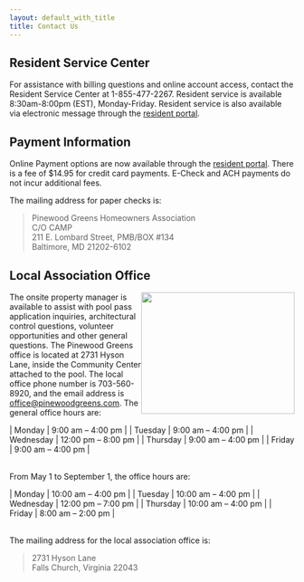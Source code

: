 ```yaml
---
layout: default_with_title
title: Contact Us
---
```


## Resident Service Center

For assistance with billing questions and online account access, contact the Resident Service Center at 1-855-477-2267.  Resident service is available 8:30am-8:00pm (EST), Monday-Friday.  Resident service is also available via electronic message through the [resident portal](http://www.ciranet.com/ResidentPortal). 

## Payment Information

Online Payment options are now available through the [resident portal](http://www.ciranet.com/ResidentPortal).  There is a fee of $14.95 for credit card payments.  E-Check and ACH payments do not incur additional fees.

The mailing address for paper checks is:

>Pinewood Greens Homeowners Association  
>C/O CAMP  
>211 E. Lombard Street, PMB/BOX #134  
>Baltimore, MD 21202-6102


## Local Association Office

<img alt="" longdesc="Office door" src="images/office_door.jpg" style="width: 271px; height: 215px; float: right;" />

The onsite property manager is available to assist with pool pass application inquiries, architectural control questions, volunteer opportunities and other general questions. The Pinewood Greens office is located at 2731 Hyson Lane, inside the Community Center attached to the pool. The local office phone number is 703-560-8920, and the email address is office@pinewoodgreens.com. 
The general office hours are:

| Monday | 9:00 am – 4:00 pm |
| Tuesday | 9:00 am – 4:00 pm |
| Wednesday | 12:00 pm – 8:00 pm |
| Thursday | 9:00 am – 4:00 pm |
| Friday | 9:00 am – 4:00 pm |

<br>From May 1 to September 1, the office hours are:

| Monday | 10:00 am – 4:00 pm |
| Tuesday | 10:00 am – 4:00 pm |
| Wednesday | 12:00 pm – 7:00 pm |
| Thursday | 10:00 am – 4:00 pm |
| Friday | 8:00 am – 2:00 pm |

<br>The mailing address for the local association office is:

>2731 Hyson Lane  
>Falls Church, Virginia 22043  




